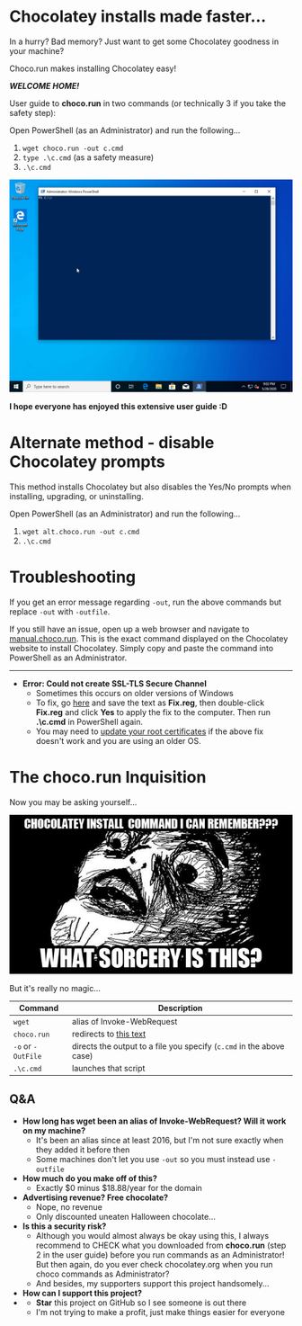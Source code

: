 

# Chocolatey installs made faster...
In a hurry? Bad memory? Just want to get some Chocolatey goodness in your machine?

Choco.run makes installing Chocolatey easy!

***WELCOME HOME!***

User guide to **choco.run** in two commands (or technically 3 if you take the safety step):

Open PowerShell (as an Administrator) and run the following...
 1. `wget choco.run -out c.cmd`
 2. `type .\c.cmd` (as a safety measure)
 3. `.\c.cmd`
 
![expected-output](https://github.com/asheroto/choco.run/blob/master/choco.run-install.gif?raw=true)
 
**I hope everyone has enjoyed this extensive user guide :D**

# Alternate method - disable Chocolatey prompts

This method installs Chocolatey but also disables the Yes/No prompts when installing, upgrading, or uninstalling.

Open PowerShell (as an Administrator) and run the following...
 1. `wget alt.choco.run -out c.cmd`
 2. `.\c.cmd`
 
 # Troubleshooting
 
 If you get an error message regarding `-out`, run the above commands but replace `-out` with `-outfile`.
 
 If you still have an issue, open up a web browser and navigate to [manual.choco.run](http://manual.choco.run). This is the exact command displayed on the Chocolatey website to install Chocolatey. Simply copy and paste the command into PowerShell as an Administrator. 
 
 ---
 - **Error: Could not create SSL-TLS Secure Channel**
	- Sometimes this occurs on older versions of Windows
	- To fix, go [here](https://raw.githubusercontent.com/asheroto/choco.run/master/Fix%20Could%20not%20Create%20SSL-TLS%20Secure%20Channel.reg) and save the text as **Fix.reg**, then double-click **Fix.reg** and click **Yes** to apply the fix to the computer. Then run **.\c.cmd** in PowerShell again.
	- You may need to [update your root certificates](https://asher.tools/root-certificate-updater) if the above fix doesn't work and you are using an older OS.

# The choco.run Inquisition

Now you may be asking yourself...

![meme](https://raw.githubusercontent.com/asheroto/choco.run/master/meme.jpg)


But it's really no magic...

|Command|Description
|----------------|-------------------------------
`wget`|alias of Invoke-WebRequest
`choco.run`|redirects to [this text](https://raw.githubusercontent.com/asheroto/choco.run/master/install)
`-o` or `-OutFile`|directs the output to a file you specify (`c.cmd` in the above case)
`.\c.cmd`|launches that script

## Q&A
- **How long has wget been an alias of Invoke-WebRequest? Will it work on my machine?**
	- It's been an alias since at least 2016, but I'm not sure exactly when they added it before then
	- Some machines don't let you use `-out` so you must instead use `-outfile`
- **How much do you make off of this?**
	- Exactly $0 minus $18.88/year for the domain
- **Advertising revenue? Free chocolate?**
	- Nope, no revenue
	- Only discounted uneaten Halloween chocolate...
- **Is this a security risk?**
	- Although you would almost always be okay using this, I always recommend to CHECK what you downloaded from **choco.run** (step 2 in the user guide) before you run commands as an Administrator! But then again, do you ever check chocolatey.org when you run choco commands as Administrator?
	- And besides, my supporters support this project handsomely...
- **How can I support this project?**
- 	- **Star** this project on GitHub so I see someone is out there
	- I'm not trying to make a profit, just make things easier for everyone
